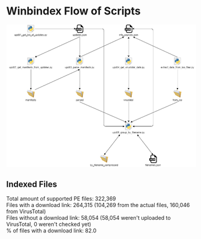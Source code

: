 # Winbindex Flow of Scripts

![winbindex-scripts-flow.png](winbindex-scripts-flow.png)

## Indexed Files

<!--FileStats-->
Total amount of supported PE files: 322,369  
Files with a download link: 264,315 (104,269 from the actual files, 160,046 from VirusTotal)  
Files without a download link: 58,054 (58,054 weren't uploaded to VirusTotal, 0 weren't checked yet)  
% of files with a download link: 82.0  
<!--/FileStats-->
